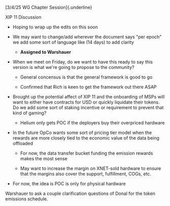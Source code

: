 [3/4/25 WG Chapter Session]{.underline}

XIP 11 Discussion

- Hoping to wrap up the edits on this soon

- We may want to change/add wherever the document says "per epoch" we
  add some sort of language like (14 days) to add clarity

  - **Assigned to Warshauer**

- When we meet on Friday, do we want to have this ready to say this
  version is what we're going to propose to the community?

  - General concensus is that the general framework is good to go

  - Confirmed that Rich is keen to get the framework out there ASAP

- Brought up the potential affect of XIP 11 and the onboarding of MSPs
  will want to either have contracts for USD or quickly liquidate their
  tokens. Do we add some sort of staking incentive or requirement to
  prevent that kind of gaming?

  - Helium only gets POC if the deployers buy their overpriced hardware

- In the future OpCo wants some sort of pricing tier model when the
  rewards are more closely tied to the economic value of the data being
  offloaded

  - For now, the data transfer bucket funding the emission rewards makes
    the most sense

  - May want to increase the margin on XNET-sold hardware to ensure that
    the margins also cover the support, fulfillment, COGs, etc.

- For now, the idea is POC is only for physical hardware

Warshauer to ask a couple clarification questions of Donal for the token
emissions schedule.
